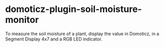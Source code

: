 # domoticz-plugin-soil-moisture-monitor
To measure the soil moisture of a plant, display the value in Domoticz, in a Segment Display 4x7 and a RGB LED indicator.
